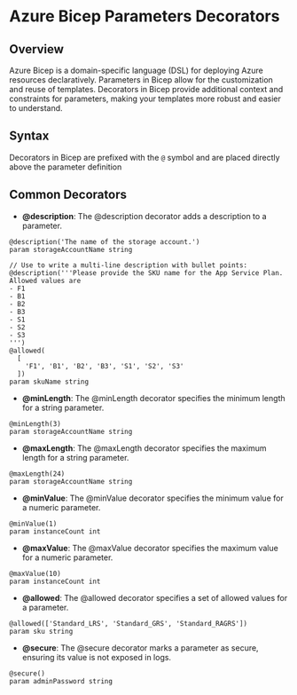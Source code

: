# Azure Bicep Parameters Decorators

## Overview
Azure Bicep is a domain-specific language (DSL) for deploying Azure resources declaratively. Parameters in Bicep allow for the customization and reuse of templates. Decorators in Bicep provide additional context and constraints for parameters, making your templates more robust and easier to understand.

## Syntax
Decorators in Bicep are prefixed with the `@` symbol and are placed directly above the parameter definition

## Common Decorators
- **@description**: The @description decorator adds a description to a parameter.
```bicep
@description('The name of the storage account.')
param storageAccountName string

// Use to write a multi-line description with bullet points:
@description('''Please provide the SKU name for the App Service Plan. Allowed values are 
- F1
- B1
- B2
- B3
- S1
- S2
- S3
''')
@allowed(
  [
    'F1', 'B1', 'B2', 'B3', 'S1', 'S2', 'S3'
  ])
param skuName string
```
- **@minLength**: The @minLength decorator specifies the minimum length for a string parameter.
```bicep
@minLength(3)
param storageAccountName string
```

- **@maxLength**: The @maxLength decorator specifies the maximum length for a string parameter.
```bicep
@maxLength(24)
param storageAccountName string
```

- **@minValue**: The @minValue decorator specifies the minimum value for a numeric parameter.
```bicep
@minValue(1)
param instanceCount int
```

- **@maxValue**: The @maxValue decorator specifies the maximum value for a numeric parameter.
```bicep
@maxValue(10)
param instanceCount int
```

- **@allowed**: The @allowed decorator specifies a set of allowed values for a parameter.
```bicep
@allowed(['Standard_LRS', 'Standard_GRS', 'Standard_RAGRS'])
param sku string
```

- **@secure**: The @secure decorator marks a parameter as secure, ensuring its value is not exposed in logs.
```bicep
@secure()
param adminPassword string
```


